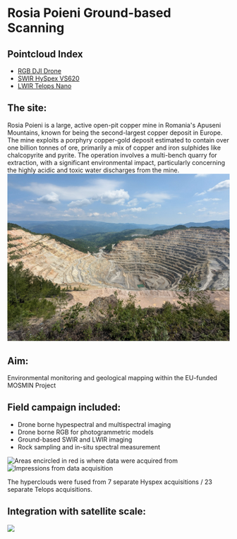 
# Rosia Poieni Ground-based Scanning

## Pointcloud Index

- [RGB DJI Drone](./#rgb)
- [SWIR HySpex VS620](./#swir)
- [LWIR Telops Nano](./#lwir)

## The site: 
Rosia Poieni is a large, active open-pit copper mine in Romania's Apuseni Mountains, known for being the second-largest copper deposit in Europe. The mine exploits a porphyry copper-gold deposit estimated to contain over one billion tonnes of ore, primarily a mix of copper and iron sulphides like chalcopyrite and pyrite. The operation involves a multi-bench quarry for extraction, with a significant environmental impact, particularly concerning the highly acidic and toxic water discharges from the mine. 
![View over the open pit](img/pit.jpg)

## Aim: 
Environmental monitoring and geological mapping within the EU-funded MOSMIN Project

## Field campaign included: 
- Drone borne hypespectral and multispectral imaging
- Drone borne RGB for photogrammetric models 
- Ground-based SWIR and LWIR imaging 
- Rock sampling and in-situ spectral measurement 

![Areas encircled in red is where data were acquired from](/img/map.png)
![Impressions from data acquisition](/img/field.png)

The hyperclouds were fused from 7 separate Hyspex acquisitions / 23 separate Telops acquisitions. 

## Integration with satellite scale:

![](img/aloh.png)







